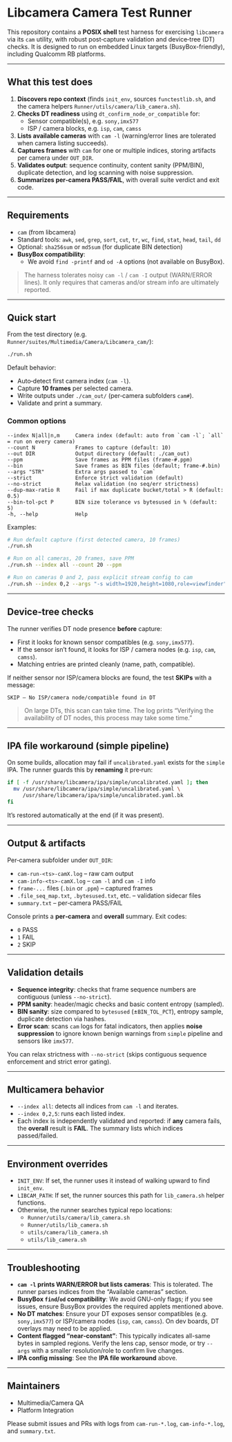 # Libcamera Camera Test Runner

This repository contains a **POSIX shell** test harness for exercising `libcamera` via its `cam` utility, with robust post‑capture validation and device‑tree (DT) checks. It is designed to run on embedded Linux targets (BusyBox-friendly), including Qualcomm RB platforms.

---

## What this test does

1. **Discovers repo context** (finds `init_env`, sources `functestlib.sh`, and the camera helpers `Runner/utils/camera/lib_camera.sh`).  
2. **Checks DT readiness** using `dt_confirm_node_or_compatible` for:
   - Sensor compatible(s), e.g. `sony,imx577`
   - ISP / camera blocks, e.g. `isp`, `cam`, `camss`
3. **Lists available cameras** with `cam -l` (warning/error lines are tolerated when camera listing succeeds).
4. **Captures frames** with `cam` for one or multiple indices, storing artifacts per camera under `OUT_DIR`.
5. **Validates output**: sequence continuity, content sanity (PPM/BIN), duplicate detection, and log scanning with noise suppression.
6. **Summarizes per‑camera PASS/FAIL**, with overall suite verdict and exit code.

---

## Requirements

- `cam` (from libcamera)
- Standard tools: `awk`, `sed`, `grep`, `sort`, `cut`, `tr`, `wc`, `find`, `stat`, `head`, `tail`, `dd`
- Optional: `sha256sum` or `md5sum` (for duplicate BIN detection)
- **BusyBox compatibility**:
  - We avoid `find -printf` and `od -A` options (not available on BusyBox).

> The harness tolerates noisy `cam -l` / `cam -I` output (WARN/ERROR lines). It only requires that cameras and/or stream info are ultimately reported.

---

## Quick start

From the test directory (e.g. `Runner/suites/Multimedia/Camera/Libcamera_cam/`):

```sh
./run.sh
```

Default behavior:
- Auto‑detect first camera index (`cam -l`).
- Capture **10 frames** per selected camera.
- Write outputs under `./cam_out/` (per‑camera subfolders `cam#`).
- Validate and print a summary.

### Common options

```text
--index N|all|n,m     Camera index (default: auto from `cam -l`; `all` = run on every camera)
--count N             Frames to capture (default: 10)
--out DIR             Output directory (default: ./cam_out)
--ppm                 Save frames as PPM files (frame-#.ppm)
--bin                 Save frames as BIN files (default; frame-#.bin)
--args "STR"          Extra args passed to `cam`
--strict              Enforce strict validation (default)
--no-strict           Relax validation (no seq/err strictness)
--dup-max-ratio R     Fail if max duplicate bucket/total > R (default: 0.5)
--bin-tol-pct P       BIN size tolerance vs bytesused in % (default: 5)
-h, --help            Help
```

Examples:
```sh
# Run default capture (first detected camera, 10 frames)
./run.sh

# Run on all cameras, 20 frames, save PPM
./run.sh --index all --count 20 --ppm

# Run on cameras 0 and 2, pass explicit stream config to cam
./run.sh --index 0,2 --args "-s width=1920,height=1080,role=viewfinder"
```

---

## Device‑tree checks

The runner verifies DT node presence **before** capture:

- First it looks for known sensor compatibles (e.g. `sony,imx577`).  
- If the sensor isn’t found, it looks for ISP / camera nodes (e.g. `isp`, `cam`, `camss`).  
- Matching entries are printed cleanly (name, path, compatible).

If neither sensor nor ISP/camera blocks are found, the test **SKIPs** with a message:
```
SKIP – No ISP/camera node/compatible found in DT
```

> On large DTs, this scan can take time. The log prints “Verifying the availability of DT nodes, this process may take some time.”

---

## IPA file workaround (simple pipeline)

On some builds, allocation may fail if `uncalibrated.yaml` exists for the `simple` IPA. The runner guards this by **renaming** it pre‑run:

```sh
if [ -f /usr/share/libcamera/ipa/simple/uncalibrated.yaml ]; then
  mv /usr/share/libcamera/ipa/simple/uncalibrated.yaml \
     /usr/share/libcamera/ipa/simple/uncalibrated.yaml.bk
fi
```

It’s restored automatically at the end (if it was present).

---

## Output & artifacts

Per‑camera subfolder under `OUT_DIR`:
- `cam-run-<ts>-camX.log` – raw cam output
- `cam-info-<ts>-camX.log` – `cam -l` and `cam -I` info
- `frame-...` files (`.bin` or `.ppm`) – captured frames
- `.file_seq_map.txt`, `.bytesused.txt`, etc. – validation sidecar files
- `summary.txt` – per‑camera PASS/FAIL

Console prints a **per‑camera** and **overall** summary. Exit codes:
- `0` PASS
- `1` FAIL
- `2` SKIP

---

## Validation details

- **Sequence integrity**: checks that frame sequence numbers are contiguous (unless `--no-strict`).
- **PPM sanity**: header/magic checks and basic content entropy (sampled).
- **BIN sanity**: size compared to `bytesused` (±`BIN_TOL_PCT`), entropy sample, duplicate detection via hashes.
- **Error scan**: scans `cam` logs for fatal indicators, then applies **noise suppression** to ignore known benign warnings from `simple` pipeline and sensors like `imx577`.

You can relax strictness with `--no-strict` (skips contiguous sequence enforcement and strict error gating).

---

## Multicamera behavior

- `--index all`: detects all indices from `cam -l` and iterates.  
- `--index 0,2,5`: runs each listed index.  
- Each index is independently validated and reported: if **any** camera fails, the **overall** result is **FAIL**. The summary lists which indices passed/failed.

---

## Environment overrides

- `INIT_ENV`: If set, the runner uses it instead of walking upward to find `init_env`.
- `LIBCAM_PATH`: If set, the runner sources this path for `lib_camera.sh` helper functions.
- Otherwise, the runner searches typical repo locations:
  - `Runner/utils/camera/lib_camera.sh`
  - `Runner/utils/lib_camera.sh`
  - `utils/camera/lib_camera.sh`
  - `utils/lib_camera.sh`

---

## Troubleshooting

- **`cam -l` prints WARN/ERROR but lists cameras**: This is tolerated. The runner parses indices from the “Available cameras” section.
- **BusyBox `find`/`od` compatibility**: We avoid GNU-only flags; if you see issues, ensure BusyBox provides the required applets mentioned above.
- **No DT matches**: Ensure your DT exposes sensor compatibles (e.g. `sony,imx577`) or ISP/camera nodes (`isp`, `cam`, `camss`). On dev boards, DT overlays may need to be applied.
- **Content flagged “near‑constant”**: This typically indicates all-same bytes in sampled regions. Verify the lens cap, sensor mode, or try `--args` with a smaller resolution/role to confirm live changes.
- **IPA config missing**: See the **IPA file workaround** above.

---

## Maintainers

- Multimedia/Camera QA
- Platform Integration

Please submit issues and PRs with logs from `cam-run-*.log`, `cam-info-*.log`, and `summary.txt`.

